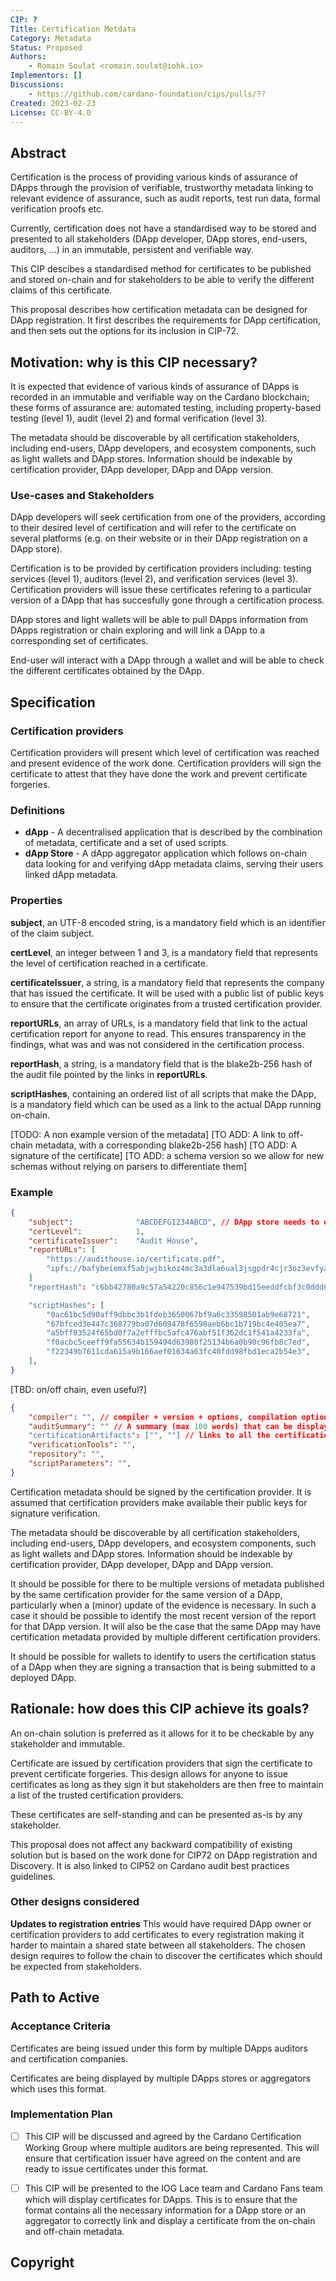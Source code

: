 ```yaml
---
CIP: ?
Title: Certification Metdata
Category: Metadata
Status: Proposed
Authors:
    - Romain Soulat <romain.soulat@iohk.io>
Implementors: []
Discussions:
    - https://github.com/cardano-foundation/cips/pulls/??
Created: 2023-02-23
License: CC-BY-4.0
---
```



## Abstract
Certification is the process of providing various kinds of assurance of DApps through the provision of verifiable, trustworthy metadata linking to relevant evidence of assurance, such as audit reports, test run data, formal verification proofs etc.

Currently, certification does not have a standardised way to be stored and presented to all stakeholders (DApp developer, DApp stores, end-users, auditors, ...) in an immutable, persistent and verifiable way.

This CIP descibes a standardised method for certificates to be published and stored on-chain and for stakeholders to be able to verify the different claims of this certificate.

This proposal describes how certification metadata can be designed for DApp registration. It first describes the requirements for DApp certification, and then sets out the options for its inclusion in CIP-72.



## Motivation: why is this CIP necessary?
<!-- A clear explanation that introduces the reason for a proposal, its use cases and stakeholders. If the CIP changes an established design then it must outline design issues that motivate a rework. For complex proposals, authors must write a Cardano Problem Statement (CPS) as defined in CIP-9999 and link to it as the `Motivation`. -->

It is expected that evidence of various kinds of assurance of DApps is recorded in an immutable and verifiable way on the Cardano blockchain; these forms of assurance are: automated testing, including property-based testing (level 1), audit (level 2) and formal verification (level 3).

The metadata should be discoverable by all certification stakeholders, including end-users, DApp developers, and ecosystem components, such as light wallets and DApp stores. Information should be indexable by certification provider, DApp developer, DApp and DApp version.

### Use-cases and Stakeholders
DApp developers will seek certification from one of the providers, according to their desired level of certification and will refer to the certificate on several platforms (e.g. on their website or in their DApp registration on a DApp store).

Certification is to be provided by certification providers including: testing services (level 1), auditors (level 2), and verification services (level 3). Certification providers will issue these certificates refering to a particular version of a DApp that has succesfully gone through a certification process. 

DApp stores and light wallets will be able to pull DApps information from DApps registration or chain exploring and will link a DApp to a corresponding set of certificates.

End-user will interact with a DApp through a wallet and will be able to check the different certificates obtained by the DApp.


## Specification
<!-- The technical specification should describe the proposed improvement in sufficient technical detail. In particular, it should provide enough information that an implementation can be performed solely on the basis of the design in the CIP. This is necessary to facilitate multiple, interoperable implementations. -->

### Certification providers
Certification providers will present which level of certification was reached and present evidence of the work done. Certification providers will sign the certificate to attest that they have done the work and prevent certificate forgeries.


### Definitions
- **dApp** - A decentralised application that is described by the combination of metadata, certificate and a set of used scripts.
- **dApp Store** - A dApp aggregator application which follows on-chain data looking for and verifying dApp metadata claims, serving their users linked dApp metadata.


### Properties


**subject**, an UTF-8 encoded string, is a mandatory field which is an identifier of the claim subject.

**certLevel**, an integer between 1 and 3, is a mandatory field that represents the level of certification reached in a certificate.

**certificateIssuer**, a string, is a mandatory field that represents the company that has issued the certificate. It will be used with a public list of public keys to ensure that the certificate originates from a trusted certification provider. 

**reportURLs**, an array of URLs, is a mandatory field that link to the actual certification report for anyone to read. This ensures transparency in the findings, what was and was not considered in the certification process.

**reportHash**, a string, is a mandatory field that is the blake2b-256 hash of the audit file pointed by the links in **reportURLs**. 

**scriptHashes**, containing an ordered list of all scripts that make the DApp, is a mandatory field which can be used as a link to the actual DApp running on-chain.

[TODO: A non example version of the metadata]
[TO ADD: A link to off-chain metadata, with a corresponding blake2b-256 hash]
[TO ADD: A signature of the certificate]
[TO ADD: a schema version so we allow for new schemas without relying on parsers to differentiate them]

### Example
```json
{
    "subject":              "ABCDEFG1234ABCD", // DApp store needs to ensure the uniqueness of this subject 
    "certLevel":            1,
    "certificateIssuer":    "Audit House",
    "reportURLs": [
        "https://audithouse.io/certificate.pdf",
        "ipfs://bafybeiemxf5abjwjbikoz4mc3a3dla6ual3jsgpdr4cjr3oz3evfyavhwq"
    ]
    "reportHash": "c6bb42780a9c57a54220c856c1e947539bd15eeddfcbf3c0ddd6230e53db5fdd"

    "scriptHashes": [
        "0ac61bc5d90aff9dbbc3b1fdeb3650067bf9a6c33598501ab9e68721",
        "67bfced3e447c368779ba07d609478f6598aeb6bc1b719bc4e405ea7",
        "a5bff83524f65bd0f7a2efffbc5afc476abf51f362dc1f541a4233fa",
        "f0acbc5ceeff9fa55634b159494d63980f25134b6a0b90c96fb8c7ed",
        "f22349b7611cda615a9b166aef01634a63fc40fdd98fbd1eca2b54e3",
    ],
}
```

[TBD: on/off chain, even useful?]
```json
{
    "compiler": "", // compiler + version + options, compilation options?
    "auditSummary": "" // A summary (max 100 words) that can be displayed by the stores
    "certificationArtifacts": ["", ""] // links to all the certification artifacts test runs, formal proof objects, certification compilation proof object etc.
    "verificationTools": "",
    "repository": "",
    "scriptParameters": "", 
}
```

Certification metadata should be signed by the certification provider. It is assumed that certification providers make available their public keys for signature verification.

The metadata should be discoverable by all certification stakeholders, including end-users, DApp developers, and ecosystem components, such as light wallets and DApp stores. Information should be indexable by certification provider, DApp developer, DApp and DApp version.

It should be possible for there to be multiple versions of metadata published by the same certification provider for the same version of a DApp, particularly when a (minor) update of the evidence is necessary. In such a case it should be possible to identify the most recent version of the report for that DApp version. It will also be the case that the same DApp may have certification metadata provided by multiple different certification providers.

It should be possible for wallets to identify to users the certification status of a DApp when they are signing a transaction that is being submitted to a deployed DApp.

## Rationale: how does this CIP achieve its goals?
<!-- The rationale fleshes out the specification by describing what motivated the design and what led to particular design decisions. It should describe alternate designs considered and related work. The rationale should provide evidence of consensus within the community and discuss significant objections or concerns raised during the discussion.

It must also explain how the proposal affects the backward compatibility of existing solutions when applicable. If the proposal responds to a CPS, the 'Rationale' section should explain how it addresses the CPS, and answer any questions that the CPS poses for potential solutions.
-->

An on-chain solution is preferred as it allows for it to be checkable by any stakeholder and immutable.

Certificate are issued by certification providers that sign the certificate to prevent certificate forgeries.
This design allows for anyone to issue certificates as long as they sign it but stakeholders are then free to maintain a list of the trusted certification providers.

These certificates are self-standing and can be presented as-is by any stakeholder.

This proposal does not affect any backward compatibility of existing solution but is based on the work done for CIP72 on DApp registration and Discovery. It is also linked to CIP52 on Cardano audit best practices guidelines.

### Other designs considered
**Updates to registration entries**
This would have required DApp owner or certification providers to add certificates to every registration making it harder to maintain a shared state between all stakeholders. The chosen design requires to follow the chain to discover the certificates which should be expected from stakeholders.


## Path to Active

### Acceptance Criteria

Certificates are being issued under this form by multiple DApps auditors and certification companies.

Certificates are being displayed by multiple DApps stores or aggregators which uses this format.

### Implementation Plan
 - [ ] This CIP will be discussed and agreed by the Cardano Certification Working Group where multiple auditors are being represented. This will ensure that certification issuer have agreed on the content and are ready to issue certificates under this format.

 - [ ] This CIP will be presented to the IOG Lace team and Cardano Fans team which will display certificates for DApps. This is to ensure that the format contains all the necessary information for a DApp store or an aggregator to correctly link and display a certificate from the on-chain and off-chain metadata.

## Copyright
<!-- The CIP must be explicitly licensed under acceptable copyright terms. -->

[CC-BY-4.0]: https://creativecommons.org/licenses/by/4.0/legalcode
